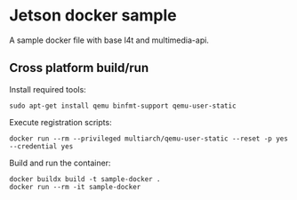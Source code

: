 # Jetson docker sample
A sample docker file with base l4t and multimedia-api.
## Cross platform build/run
Install required tools:
```
sudo apt-get install qemu binfmt-support qemu-user-static
```
Execute registration scripts:
```
docker run --rm --privileged multiarch/qemu-user-static --reset -p yes --credential yes
```
Build and run the container:
```
docker buildx build -t sample-docker .
docker run --rm -it sample-docker
```
